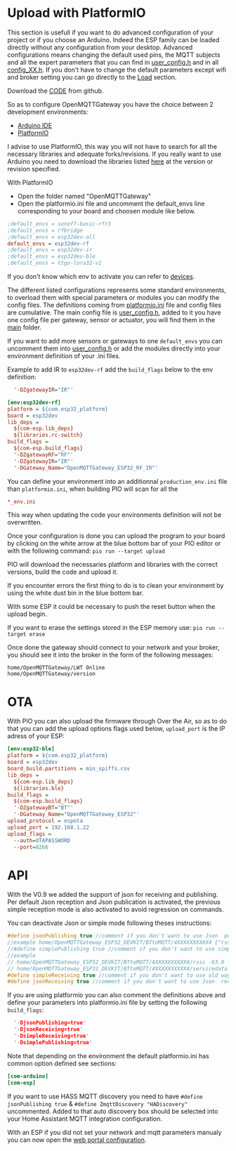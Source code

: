 # Upload with PlatformIO
This section is usefull if you want to do advanced configuration of your project or if you choose an Arduino. Indeed the ESP family can be loaded directly without any configuration from your desktop. 
Advanced configurations means changing the default used pins, the MQTT subjects and all the expert parameters that you can find in [user_config.h](https://github.com/1technophile/OpenMQTTGateway/blob/development/main/User_config.h) and in all [config_XX.h](https://github.com/1technophile/OpenMQTTGateway/tree/development/main).
If you don't have to change the default parameters except wifi and broker setting you can go directly to the [Load](load) section.

Download the [CODE](https://github.com/1technophile/OpenMQTTGateway/releases) from github.

So as to configure OpenMQTTGateway you have the choice between 2 development environments:
* [Arduino IDE](https://www.arduino.cc/en/Main/Software)
* [PlatformIO](https://platformio.org/)

I advise to use PlatformIO, this way you will not have to search for all the necessary libraries and adequate forks/revisions. If you really want to use Arduino you need to download the libraries listed [here](https://github.com/1technophile/OpenMQTTGateway/blob/d2dd6138558909b71cc44f69665340247bd5f356/platformio.ini#L55) at the version or revision specified.

With PlatformIO 
* Open the folder named "OpenMQTTGateway"
* Open the platformio.ini file and uncomment the default_envs line corresponding to your board and choosen module like below.

``` ini
;default_envs = sonoff-basic-rfr3
;default_envs = rfbridge
;default_envs = esp32dev-all
default_envs = esp32dev-rf
;default_envs = esp32dev-ir
;default_envs = esp32dev-ble
;default_envs = ttgo-lora32-v1
```

If you don't know which env to activate you can refer to [devices](../prerequisites/devices).

The different listed configurations represents some standard environments, to overload them with special parameters or modules you can modify the config files. The definitions coming from [platformio.ini](https://github.com/1technophile/OpenMQTTGateway/blob/development/platformio.ini) file and config files are cumulative.
The main config file is [user_config.h](https://github.com/1technophile/OpenMQTTGateway/blob/development/main/User_config.h), added to it you have one config file per gateway, sensor or actuator, you will find them in the [main](https://github.com/1technophile/OpenMQTTGateway/tree/development/main) folder.

If you want to add more sensors or gateways to one `default_envs` you can uncomment them into [user_config.h](https://github.com/1technophile/OpenMQTTGateway/blob/d2dd6138558909b71cc44f69665340247bd5f356/main/User_config.h#L84) or add the modules directly into your environment definition of your .ini files.

Example to add IR to `esp32dev-rf` add the `build_flags` below to the env definition:
``` ini
  '-DZgatewayIR="IR"'
```

``` ini
[env:esp32dev-rf]
platform = ${com.esp32_platform}
board = esp32dev
lib_deps =
  ${com-esp.lib_deps}
  ${libraries.rc-switch}
build_flags = 
  ${com-esp.build_flags}
  '-DZgatewayRF="RF"'
  '-DZgatewayIR="IR"'
  '-DGateway_Name="OpenMQTTGateway_ESP32_RF_IR"'
```

You can define your environment into an additionnal `production_env.ini` file than `platformio.ini`, when building PIO will scan for all the 
``` ini
*_env.ini
```
This way when updating the code your environments definition will not be overwritten.

Once your configuration is done you can upload the program to your board by clicking on the white arrow at the blue bottom bar of your PIO editor or with the following command:
`pio run --target upload`

PIO will download the necessaries platform and libraries with the correct versions, build the code and upload it.

If you encounter errors the first thing to do is to clean your environment by using the white dust bin in the blue bottom bar.

With some ESP it could be necessary to push the reset button when the upload begin.

If you want to erase the settings stored in the ESP memory use:
`pio run --target erase`

Once done the gateway should connect to your network and your broker, you should see it into the broker in the form of the following messages:
```
home/OpenMQTTGateway/LWT Online 
home/OpenMQTTGateway/version
```

# OTA
With PIO you can also upload the firmware through Over the Air, so as to do that you can add the upload options flags used below, `upload_port` is the IP adress of your ESP:

``` ini
[env:esp32-ble]
platform = ${com.esp32_platform}
board = esp32dev
board_build.partitions = min_spiffs.csv
lib_deps =
  ${com-esp.lib_deps}
  ${libraries.ble}
build_flags =
  ${com-esp.build_flags}
  '-DZgatewayBT="BT"'
  '-DGateway_Name="OpenMQTTGateway_ESP32"'
upload_protocol = espota
upload_port = 192.168.1.22
upload_flags =
  --auth=OTAPASSWORD
  --port=8266
```

# API
With the V0.9 we added the support of json for receiving and publishing.
Per default Json reception and Json publication is activated, the previous simple reception mode is also activated to avoid regression on commands.

You can deactivate Json or simple mode following theses instructions:
```C++
#define jsonPublishing true //comment if you don't want to use Json  publishing  (one topic for all the parameters)
//example home/OpenMQTTGateway_ESP32_DEVKIT/BTtoMQTT/4XXXXXXXXXX4 {"rssi":-63,"servicedata":"fe0000000000000000000000000000000000000000"}
//#define simplePublishing true //comment if you don't want to use simple publishing (one topic for one parameter)
//example 
// home/OpenMQTTGateway_ESP32_DEVKIT/BTtoMQTT/4XXXXXXXXXX4/rssi -63.0
// home/OpenMQTTGateway_ESP32_DEVKIT/BTtoMQTT/4XXXXXXXXXX4/servicedata fe0000000000000000000000000000000000000000
#define simpleReceiving true //comment if you don't want to use old way reception analysis
#define jsonReceiving true //comment if you don't want to use Json  reception analysis
```

If you are using platformio you can also comment the definitions above and define your parameters into platformio.ini file by setting the following `build_flags`:
```C++
  '-DjsonPublishing=true'
  '-DjsonReceiving=true'
  '-DsimpleReceiving=true'
  '-DsimplePublishing=true'
```

Note that depending on the environment the default platformio.ini has common option defined see sections:
``` ini
[com-arduino]
[com-esp]
```

If you want to use HASS MQTT discovery you need to have 
`#define jsonPublishing true`
&
`#define ZmqttDiscovery "HADiscovery"`
uncommented.
Added to that auto discovery box should be selected into your Home Assistant MQTT integration configuration.

With an ESP if you did not set your network and mqtt parameters manualy you can now open the [web portal configuration](portal.md).
